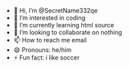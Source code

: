 - 👋 Hi, I’m @SecretName332qe
- 👀 I’m interested in coding
- 🌱 I’m currently learning html source
- 💞️ I’m looking to collaborate on nothing
- 📫 How to reach me email
- 😄 Pronouns: he/him
- ⚡ Fun fact: i like soccer

<!---
SecretName332qe/SecretName332qe is a ✨ special ✨ repository because its `README.md` (this file) appears on your GitHub profile.
You can click the Preview link to take a look at your changes.
--->
